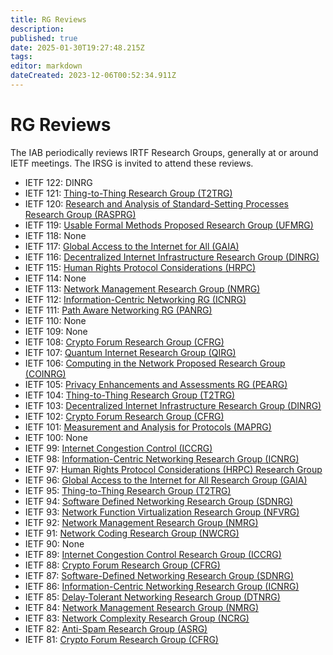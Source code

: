 ```yaml
---
title: RG Reviews
description: 
published: true
date: 2025-01-30T19:27:48.215Z
tags: 
editor: markdown
dateCreated: 2023-12-06T00:52:34.911Z
---
```


# RG Reviews

The IAB periodically reviews IRTF Research Groups, generally at or around IETF meetings. The IRSG is invited to attend these reviews.

- IETF 122: DINRG
- IETF 121: [Thing-to-Thing Research Group (T2TRG)](https://datatracker.ietf.org/doc/minutes-interim-2024-iab-36-202411070800/)
- IETF 120: [Research and Analysis of Standard-Setting Processes Research Group (RASPRG)](https://datatracker.ietf.org/doc/minutes-interim-2024-iab-27-202407251500/)
- IETF 119: [Usable Formal Methods Proposed Research Group (UFMRG)](https://datatracker.ietf.org/doc/minutes-interim-2024-iab-12-202403202200/)
- IETF 118: None
- IETF 117: [Global Access to the Internet for All (GAIA)](https://datatracker.ietf.org/doc/minutes-interim-2023-iab-24-202307271500/)
- IETF 116: [Decentralized Internet Infrastructure Research Group (DINRG)](https://datatracker.ietf.org/doc/minutes-interim-2023-iab-12-202303272315/)
- IETF 115: [Human Rights Protocol Considerations (HRPC)](https://datatracker.ietf.org/doc/minutes-interim-2022-iab-31-20221108/)
- IETF 114: None
- IETF 113: [Network Management Research Group (NMRG)](https://datatracker.ietf.org/doc/minutes-interim-2022-iab-15-20220601/)
- IETF 112: [Information-Centric Networking RG (ICNRG)](https://datatracker.ietf.org/doc/minutes-interim-2022-iab-02-20220119/)
- IETF 111: [Path Aware Networking RG (PANRG)](https://datatracker.ietf.org/doc/minutes-interim-2021-iab-29-20210922/)
- IETF 110: None
- IETF 109: None
- IETF 108: [Crypto Forum Research Group (CFRG)](https://datatracker.ietf.org/doc/minutes-interim-2020-iab-23-20200909/)
- IETF 107: [Quantum Internet Research Group (QIRG)](https://datatracker.ietf.org/doc/minutes-interim-2020-iab-14-20200513/)
- IETF 106: [Computing in the Network Proposed Research Group (COINRG)](https://datatracker.ietf.org/doc/minutes-interim-2019-iab-31-20191118/)
- IETF 105: [Privacy Enhancements and Assessments RG (PEARG)](https://datatracker.ietf.org/doc/minutes-interim-2019-iab-21-20190725/)
- IETF 104: [Thing-to-Thing Research Group (T2TRG)](https://datatracker.ietf.org/doc/minutes-interim-2019-iab-11-20190328/)
- IETF 103: [Decentralized Internet Infrastructure Research Group (DINRG)](https://datatracker.ietf.org/doc/minutes-interim-2018-iab-34-20181108/)
- IETF 102: [Crypto Forum Research Group (CFRG)](https://datatracker.ietf.org/doc/minutes-interim-2018-iab-22-20180719/)
- IETF 101: [Measurement and Analysis for Protocols (MAPRG)](https://datatracker.ietf.org/doc/minutes-interim-2018-iab-10-20180322/)
- IETF 100: None
- IETF 99: [Internet Congestion Control (ICCRG)](https://datatracker.ietf.org/doc/minutes-interim-2017-iab-24-20170720/)
- IETF 98: [Information-Centric Networking Research Group (ICNRG)](https://datatracker.ietf.org/doc/minutes-interim-2017-iab-12-20170330/)
- IETF 97: [Human Rights Protocol Considerations (HRPC) Research Group](https://datatracker.ietf.org/doc/minutes-interim-2016-iab-33-20161117/)
- IETF 96: [Global Access to the Internet for All Research Group (GAIA)](https://datatracker.ietf.org/doc/minutes-interim-2016-iab-22-20160721/)
- IETF 95: [Thing-to-Thing Research Group (T2TRG)](https://datatracker.ietf.org/doc/minutes-interim-2016-iab-11-20160407/)
- IETF 94: [Software Defined Networking Research Group (SDNRG)](https://datatracker.ietf.org/doc/minutes-interim-2015-iab-36-20151105/)
- IETF 93: [Network Function Virtualization Research Group (NFVRG)](https://datatracker.ietf.org/doc/minutes-interim-2015-iab-25-20150724/)
- IETF 92: [Network Management Research Group (NMRG)](https://datatracker.ietf.org/doc/minutes-interim-2015-iab-11-20150326/)
- IETF 91: [Network Coding Research Group (NWCRG)](https://datatracker.ietf.org/doc/minutes-interim-2014-iab-39-20141113/)
- IETF 90: None
- IETF 89: [Internet Congestion Control Research Group (ICCRG)](https://datatracker.ietf.org/doc/minutes-interim-2014-iab-09-20140304/)
- IETF 88: [Crypto Forum Research Group (CFRG)](https://datatracker.ietf.org/doc/minutes-interim-2013-iab-38-20131107/)
- IETF 87: [Software-Defined Networking Research Group (SDNRG)](https://datatracker.ietf.org/doc/minutes-interim-2013-iab-26-20130801/)
- IETF 86: [Information-Centric Networking Research Group (ICNRG)](https://datatracker.ietf.org/doc/minutes-interim-2013-iab-09-20130314/)
- IETF 85: [Delay-Tolerant Networking Research Group (DTNRG)](https://datatracker.ietf.org/doc/minutes-interim-2012-iab-41-20121108/)
- IETF 84: [Network Management Research Group (NMRG)](https://datatracker.ietf.org/doc/minutes-interim-2012-iab-29-20120802/)
- IETF 83: [Network Complexity Research Group (NCRG)](https://datatracker.ietf.org/doc/minutes-interim-2012-iab-12-20120329/)
- IETF 82: [Anti-Spam Research Group (ASRG)](https://datatracker.ietf.org/doc/minutes-interim-2011-iab-40-20111117/)
- IETF 81: [Crypto Forum Research Group (CFRG)](https://datatracker.ietf.org/doc/minutes-interim-2011-iab-27-20110728/)

